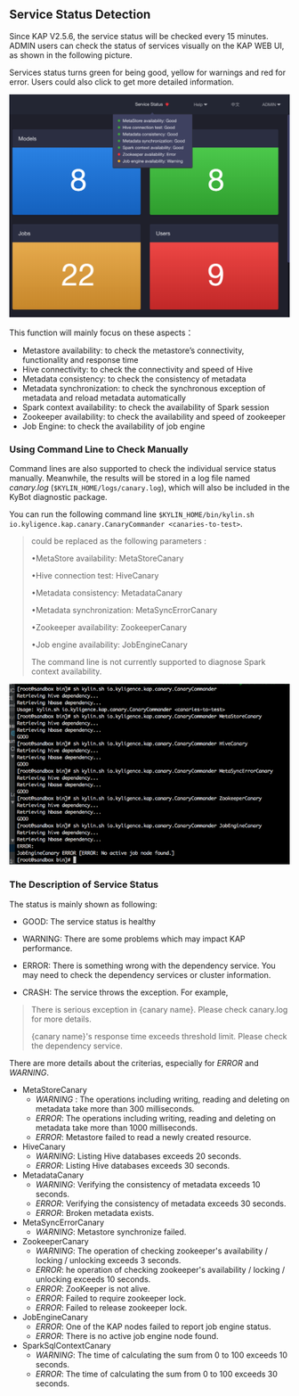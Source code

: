 ## Service Status Detection

Since KAP V2.5.6, the service status will be checked every 15 minutes. ADMIN users can check the status of services visually on the KAP WEB UI, as shown in the following picture. 

Services status turns green for being good, yellow for warnings  and red for error. Users could also click to get more detailed information.

![service status](images/service_status.en.png)

This function will mainly focus on these aspects：

- Metastore availability: to check the metastore’s connectivity, functionality and response time 
- Hive connectivity: to check the connectivity and speed of Hive
- Metadata consistency: to check the consistency of metadata
- Metadata synchronization: to check the synchronous exception of metadata and reload metadata automatically
- Spark context availability: to check the availability of  Spark session
- Zookeeper availability: to check the availability and speed of zookeeper
- Job Engine: to check the availability of job engine

### Using Command Line to  Check Manually

Command lines are also supported to check the individual service status manually. Meanwhile, the results will be stored in a log file named *canary.log* (`$KYLIN_HOME/logs/canary.log`), which will also be included in the KyBot diagnostic package.

You can run the following command line `$KYLIN_HOME/bin/kylin.sh io.kyligence.kap.canary.CanaryCommander <canaries-to-test>`. 

> <canaries-to-test> could be replaced as the following parameters :
>
> •MetaStore availability: MetaStoreCanary 
>
> •Hive connection test: HiveCanary
>
> •Metadata consistency: MetadataCanary
>
> •Metadata synchronization: MetaSyncErrorCanary
>
> •Zookeeper availability: ZookeeperCanary
>
> •Job engine availability: JobEngineCanary
>
> The command line is not currently supported to diagnose Spark context availability.

![command line](images/canary.png)

### The Description of Service Status

The status is mainly shown as following:

- GOOD: The service status is healthy
- WARNING: There are some problems which may impact KAP performance. 


- ERROR: There is something wrong with the dependency service. You may need to check the dependency services or cluster information.


- CRASH: The service throws the exception. For example,

> There is serious exception in {canary name}. Please check canary.log for more details.
>
>  {canary name}'s response time exceeds threshold limit. Please check the dependency service.

There are more details about the criterias, especially for *ERROR* and *WARNING*.

- MetaStoreCanary
  - *WARNING* : The operations including writing, reading and deleting on metadata take more than 300 milliseconds. 
  - *ERROR*: The operations including writing, reading and deleting on metadata take more than 1000 milliseconds.
  - *ERROR*: Metastore failed to read a newly created resource.
- HiveCanary
  - *WARNING*: Listing Hive databases exceeds 20 seconds.
  - *ERROR*: Listing Hive databases exceeds 30 seconds.
- MetadataCanary
  - *WARNING*: Verifying the consistency of metadata exceeds 10 seconds. 
  - *ERROR*: Verifying the consistency of metadata exceeds 30 seconds. 
  - *ERROR*: Broken metadata exists.
- MetaSyncErrorCanary
  - *WARNING*: Metastore synchronize failed. 
- ZookeeperCanary
  - *WARNING*: The operation of checking zookeeper's availability / locking / unlocking exceeds 3 seconds. 
  - *ERROR*: he operation of checking zookeeper's availability / locking / unlocking exceeds 10 seconds. 
  - *ERROR*: ZooKeeper is not alive.
  - *ERROR*: Failed to require zookeeper lock. 
  - *ERROR*: Failed to release zookeeper lock. 
- JobEngineCanary
  - *ERROR*: One of the KAP nodes failed to report job engine status. 
  - *ERROR*: There is no active job engine node found. 
- SparkSqlContextCanary
  - *WARNING*: The time of calculating the sum from 0 to 100 exceeds 10 seconds.
  - *ERROR*: The time of calculating the sum from 0 to 100 exceeds 30 seconds.

